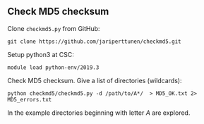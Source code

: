 ## Check MD5 checksum
Clone `checkmd5.py` from GitHub:

    git clone https://github.com/jariperttunen/checkmd5.git

Setup python3 at CSC:

    module load python-env/2019.3

Check MD5 checksum. Give a list of directories (wildcards):

    python checkmd5/checkmd5.py -d /path/to/A*/  > MD5_OK.txt 2> MD5_errors.txt
 
 In the example directories beginning with letter *A* are explored.

